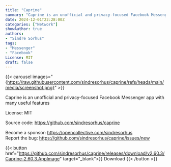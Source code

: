 ```yaml
---
title: "Caprine"
summary: "Caprine is an unofficial and privacy-focused Facebook Messenger app with many useful features"
date: 2024-12-01T22:28:00Z
categories: ["Network"]
showAuthor: true
authors:
- "Sindre Sorhus"
tags: 
- "Messenger"
- "Facebook"
License: MIT
draft: false
---
```


{{< carousel images="{https://raw.githubusercontent.com/sindresorhus/caprine/refs/heads/main/media/screenshot.png}" >}}

Caprine is an unofficial and privacy-focused Facebook Messenger app with many useful features

License: MIT

Source code: <https://github.com/sindresorhus/caprine>

Become a sponsor: <https://opencollective.com/sindresorhus>  
Report the bug: <https://github.com/sindresorhus/caprine/issues/new>  

{{< button href="https://github.com/sindresorhus/caprine/releases/download/v2.60.3/Caprine-2.60.3.AppImage" target="_blank">}}
Download
{{< /button >}}